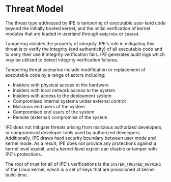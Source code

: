 # Threat Model

The threat type addressed by IPE is tampering of executable user-land code
beyond the initially booted kernel, and the initial verification of kernel
modules that are loaded in userland through `modprobe` or `insmod`.

Tampering violates the property of integrity. IPE's role in mitigating this
threat is to verify the integrity (and authenticity) of all executable code
and to deny their use if integrity verification fails. IPE generates audit
logs which may be utilized to detect integrity verification failures.

Tampering threat scenarios include modification or replacement of executable
code by a range of actors including:

+ Insiders with physical access to the hardware
+ Insiders with local network access to the system
+ Insiders with access to the deployment system
+ Compromised internal systems under external control
+ Malicious end users of the system
+ Compromised end users of the system
+ Remote (external) compromise of the system

IPE does not mitigate threats arising from malicious authorized
developers, or compromised developer tools used by authorized developers.
Additionally, IPE draws hard security boundary between user mode and
kernel mode. As a result, IPE does not provide any protections against a
kernel level exploit, and a kernel-level exploit can disable or tamper with
IPE's protections.

The root of trust for all of IPE's verifications is the
`SYSTEM_TRUSTED_KEYRING` of the Linux kernel, which is a set of keys that
are provisioned at kernel build-time.